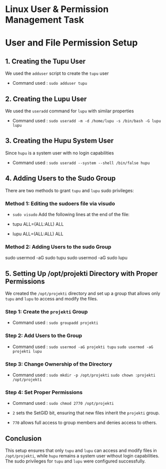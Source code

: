 # Linux User & Permission Management Task  


# User and File Permission Setup


## 1. Creating the Tupu User
We used the `adduser` script to create the `tupu` user
- Command used : `sudo adduser tupu`

## 2. Creating the Lupu User
We used the `useradd` command for `lupu` with similar properties
- Command used : `sudo useradd -m -d /home/lupu -s /bin/bash -G lupu lupu`

## 3. Creating the Hupu System User
Since `hupu` is a system user with no login capabilities

- Command used : `sudo useradd --system --shell /bin/false hupu`

## 4. Adding Users to the Sudo Group
There are two methods to grant `tupu` and `lupu` sudo privileges:

### Method 1: Editing the sudoers file via visudo

- `sudo visudo`
Add the following lines at the end of the file:

- tupu ALL=(ALL:ALL) ALL
- lupu ALL=(ALL:ALL) ALL


### Method 2: Adding Users to the sudo Group

sudo usermod -aG sudo tupu
sudo usermod -aG sudo lupu



## 5. Setting Up /opt/projekti Directory with Proper Permissions
We created the `/opt/projekti` directory and set up a group that allows only `tupu` and `lupu` to access and modify the files.

### Step 1: Create the `projekti` Group

- Command used : `sudo groupadd projekti`

### Step 2: Add Users to the Group
- Command used : 
 `sudo usermod -aG projekti tupu`
 `sudo usermod -aG projekti lupu`


### Step 3: Change Ownership of the Directory
- Command used : 
 `sudo mkdir -p /opt/projekti`
 `sudo chown :projekti /opt/projekti`


### Step 4: Set Proper Permissions

- Command used : `sudo chmod 2770 /opt/projekti`

- `2` sets the SetGID bit, ensuring that new files inherit the `projekti` group.
- `770` allows full access to group members and denies access to others.

## Conclusion
This setup ensures that only `tupu` and `lupu` can access and modify files in `/opt/projekti`, while `hupu` remains a system user without login capabilities. The sudo privileges for `tupu` and `lupu` were configured successfully.
